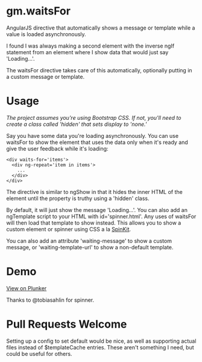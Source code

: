# gm.waitsFor
AngularJS directive that automatically shows a message or template while a value is loaded asynchronously.

I found I was always making a second element with the inverse ngIf statement from an element where I show data that would just say 'Loading...'.

The waitsFor directive takes care of this automatically, optionally putting in a custom message or template.

# Usage

*The project assumes you're using Bootstrap CSS. If not, you'll need to create a class called 'hidden' that sets display to 'none.'*

Say you have some data you're loading asynchronously. You can use waitsFor to show the element that uses the data only when it's ready and give the user feedback while it's loading:

    <div waits-for='items'>
      <div ng-repeat='item in items'>
        ...
      </div>
    </div>

The directive is similar to ngShow in that it hides the inner HTML of the element until the property is truthy using a 'hidden' class.

By default, it will just show the message 'Loading...'. You can also add an ngTemplate script to your HTML with id='spinner.html'. Any uses of waitsFor will then load that template to show instead. This allows you to show a custom element or spinner using CSS a la [SpinKit](https://github.com/tobiasahlin/SpinKit).

You can also add an attribute 'waiting-message' to show a custom message, or 'waiting-template-url' to show a non-default template.

# Demo
[View on Plunker](http://plnkr.co/edit/8qU5ft?p=preview)

Thanks to @tobiasahlin for spinner.

# Pull Requests Welcome

Setting up a config to set default would be nice, as well as supporting actual files instead of $templateCache entries. These aren't something I need, but could be useful for others.
